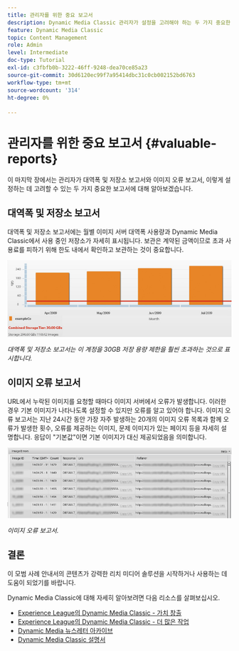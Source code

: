 ```yaml
---
title: 관리자를 위한 중요 보고서
description: Dynamic Media Classic 관리자가 설정을 고려해야 하는 두 가지 중요한 보고서를 살펴보십시오.
feature: Dynamic Media Classic
topic: Content Management
role: Admin
level: Intermediate
doc-type: Tutorial
exl-id: c3fbfb0b-3222-46ff-9248-dea70ce85a23
source-git-commit: 30d6120ec99f7a95414dbc31c0cb002152bd6763
workflow-type: tm+mt
source-wordcount: '314'
ht-degree: 0%

---
```


# 관리자를 위한 중요 보고서 {#valuable-reports}

이 마지막 장에서는 관리자가 대역폭 및 저장소 보고서와 이미지 오류 보고서, 이렇게 설정하는 데 고려할 수 있는 두 가지 중요한 보고서에 대해 알아보겠습니다.

## 대역폭 및 저장소 보고서

대역폭 및 저장소 보고서에는 월별 이미지 서버 대역폭 사용량과 Dynamic Media Classic에서 사용 중인 저장소가 자세히 표시됩니다. 보관은 계약된 금액이므로 초과 사용료를 피하기 위해 한도 내에서 확인하고 보관하는 것이 중요합니다.

![이미지](assets/valuable-reports/reports-1.jpg)

_대역폭 및 저장소 보고서는 이 계정을 30GB 저장 용량 제한을 훨씬 초과하는 것으로 표시합니다._

## 이미지 오류 보고서

URL에서 누락된 이미지를 요청할 때마다 이미지 서버에서 오류가 발생합니다. 이러한 경우 기본 이미지가 나타나도록 설정할 수 있지만 오류를 알고 있어야 합니다. 이미지 오류 보고서는 지난 24시간 동안 가장 자주 발생하는 20개의 이미지 오류 목록과 함께 오류가 발생한 횟수, 오류를 제공하는 이미지, 문제 이미지가 있는 페이지 등을 자세히 설명합니다. 응답이 &quot;기본값&quot;이면 기본 이미지가 대신 제공되었음을 의미합니다.

![이미지](assets/valuable-reports/reports-2.jpg)

_이미지 오류 보고서._

## 결론

이 모범 사례 안내서의 콘텐츠가 강력한 리치 미디어 솔루션을 시작하거나 사용하는 데 도움이 되었기를 바랍니다.

Dynamic Media Classic에 대해 자세히 알아보려면 다음 리소스를 살펴보십시오.

- [Experience League의 Dynamic Media Classic - 가치 창출](https://guided.adobe.com/?launch=AEM-5a#recommended/solutions/experience-manager)
- [Experience League의 Dynamic Media Classic - 더 많은 작업](https://guided.adobe.com/?launch=AEM-6a#recommended/solutions/experience-manager)
- [Dynamic Media 뉴스레터 아카이브](https://experienceleague.adobe.com/docs/dynamic-media-classic/using/dynamic-media-newsletter.html)
- [Dynamic Media Classic 설명서](https://experienceleague.adobe.com/docs/dynamic-media-classic/using/home.html)
